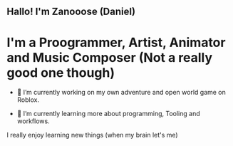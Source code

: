 ## Hallo! I'm Zanooose (Daniel)
# I'm a Proogrammer, Artist, Animator and Music Composer (Not a really good one though)


- 🔭 I’m currently working on my own adventure and open world game on Roblox.

- 🌱 I’m currently learning more about programming, Tooling and workflows.

I really enjoy learning new things (when my brain let's me)

<!--
**Zanooose/Zanooose** is a ✨ _special_ ✨ repository because its `README.md` (this file) appears on your GitHub profile.

Here are some ideas to get you started:

- 🔭 I’m currently working on ...
- 🌱 I’m currently learning ...
- 👯 I’m looking to collaborate on ...
- 🤔 I’m looking for help with ...
- 💬 Ask me about ...
- 📫 How to reach me: ...
- 😄 Pronouns: ...
- ⚡ Fun fact: ...
-->
